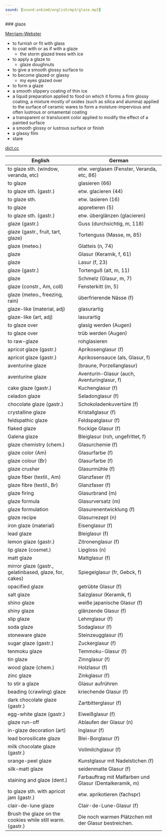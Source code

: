 ```yaml
---
sound: [sound:ankimd/english/mp3/glaze.mp3]
---
```


\### glaze

[Merriam-Webster](https://www.merriam-webster.com/dictionary/glaze)

- to furnish or fit with glass
- to coat with or as if with a glaze
    - the storm glazed trees with ice
- to apply a glaze to
    - glaze doughnuts
- to give a smooth glossy surface to
- to become glazed or glassy
    - my eyes glazed over
- to form a glaze
- a smooth slippery coating of thin ice
- a liquid preparation applied to food on which it forms a firm glossy coating, a mixture mostly of oxides (such as silica and alumina) applied to the surface of ceramic wares to form a moisture-impervious and often lustrous or ornamental coating
- a transparent or translucent color applied to modify the effect of a painted surface
- a smooth glossy or lustrous surface or finish
- a glassy film
- stare

[dict.cc](https://www.dict.cc/glaze)

| English        | German       |
| -------------- | ------------ |
| to glaze sth. (window, veranda, etc) | etw. verglasen (Fenster, Veranda, etc, 86) |
| to glaze | glasieren (66) |
| to glaze sth. (gastr.) | etw. glacieren (44) |
| to glaze sth. | etw. lasieren (16) |
| to glaze | appretieren (5) |
| to glaze sth. (gastr.) | etw. überglänzen (glacieren) |
| glaze (gastr.) | Guss (durchsichtig, m, 118) |
| glaze (gastr., fruit, tart, glaze) | Tortenguss (Masse, m, 85) |
| glaze (meteo.) | Glatteis (n, 74) |
| glaze | Glasur (Keramik, f, 61) |
| glaze | Lasur (f, 23) |
| glaze (gastr.) | Tortenguß (alt, m, 11) |
| glaze | Schmelz (Glasur, m, 7) |
| glaze (constr., Am, coll) | Fensterkitt (m, 5) |
| glaze (meteo., freezing, rain) | überfrierende Nässe (f) |
| glaze-like (material, adj) | glasurartig |
| glaze-like (art, adj) | lasurartig |
| to glaze over | glasig werden (Augen) |
| to glaze over | trüb werden (Augen) |
| to raw-glaze | rohglasieren |
| apricot glaze (gastr.) | Aprikosenglasur (f) |
| apricot glaze (gastr.) | Aprikosensauce (als, Glasur, f) |
| aventurine glaze |  (braune, Porzellanglasur) |
| aventurine glaze | Aventurin-Glasur (auch, Aventuringlasur, f) |
| cake glaze (gastr.) | Kuchenglasur (f) |
| celadon glaze | Seladonglasur (f) |
| chocolate glaze (gastr.) | Schokoladenkuvertüre (f) |
| crystalline glaze | Kristallglasur (f) |
| feldspathic glaze | Feldspatglasur (f) |
| flaked glaze | flockige Glasur (f) |
| Galena glaze | Bleiglasur (roh, ungefrittet, f) |
| glaze chemistry (chem.) | Glasurchemie (f) |
| glaze color (Am) | Glasurfarbe (f) |
| glaze colour (Br) | Glasurfarbe (f) |
| glaze crusher | Glasurmühle (f) |
| glaze fiber (textil., Am) | Glanzfaser (f) |
| glaze fibre (textil., Br) | Glanzfaser (f) |
| glaze firing | Glasurbrand (m) |
| glaze formula | Glasurversatz (m) |
| glaze formulation | Glasurenentwicklung (f) |
| glaze recipe | Glasurrezept (n) |
| iron glaze (material) | Eisenglasur (f) |
| lead glaze | Bleiglasur (f) |
| lemon glaze (gastr.) | Zitronenglasur (f) |
| lip glaze (cosmet.) | Lipgloss (n) |
| matt glaze | Mattglasur (f) |
| mirror glaze (gastr., gelatinbased, glaze, for, cakes) | Spiegelglasur (fr, Gebck, f) |
| opacified glaze | getrübte Glasur (f) |
| salt glaze | Salzglasur (Keramik, f) |
| shino glaze | weiße japanische Glasur (f) |
| shiny glaze | glänzende Glasur (f) |
| slip glaze | Lehmglasur (f) |
| soda glaze | Sodaglasur (f) |
| stoneware glaze | Steinzeugglasur (f) |
| sugar glaze (gastr.) | Zuckerglasur (f) |
| tenmoku glaze | Temmoku-Glasur (f) |
| tin glaze | Zinnglasur (f) |
| wood glaze (chem.) | Holzlasur (f) |
| zinc glaze | Zinkglasur (f) |
| to stir a glaze | Glasur aufrühren |
| beading (crawling) glaze | kriechende Glasur (f) |
| dark chocolate glaze (gastr.) | Zartbitterglasur (f) |
| egg-white glaze (gastr.) | Eiweißglasur (f) |
| glaze run-off | Ablaufen der Glasur (n) |
| in-glaze decoration (art) | Inglasur (f) |
| lead borosilicate glaze | Blei-Borglasur (f) |
| milk chocolate glaze (gastr.) | Vollmilchglasur (f) |
| orange-peel glaze | Kunstglasur mit Nadelstichen (f) |
| silk-matt glaze | seidenmatte Glasur (f) |
| staining and glaze (dent.) | Farbauftrag mit Malfarben und Glasur (Dentalkeramik, m) |
| to glaze sth. with apricot jam (gastr.) | etw. aprikotieren (fachspr) |
| clair-de-lune glaze | Clair-de-Lune-Glasur (f) |
| Brush the glaze on the cookies while still warm. (gastr.) | Die noch warmen Plätzchen mit der Glasur bestreichen. |

